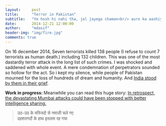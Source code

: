 ```yaml
---
layout:     post
title:      "Terror in Pakistan"
subtitle:   "Ye hosh hi nahi tha, jal jayega chaman<br/> auro ka aashiya jalane chale the wo"
date:       2014-12-21 12:00:00
author:     "mdasif"
header-img: "img/fire.jpg"
comments: true
---
```


<p> 
	On 16 december 2014, Seven terrorists killed 138 people (I refuse to count 7 terrorists as human death.) including 132 children. This was one of the most dastardly terror attack in the long list of such crimes. I was shocked and saddened with whole event. A mere condemnation of perpetrators sounded so hollow for the act. So i kept my silence, while people of Pakistan mourned for the loss of hundreds of dream and humanity. And <a href="http://www.thehindu.com/trending/indiawithpakistan-when-countries-united-on-twitter/article6700010.ece"> India stood by them in their grief</a>. 
</p>

<b>Work in progress: </b>
Meanwhile you can read this huge story: <a href="http://www.nytimes.com/2014/12/22/world/asia/in-2008-mumbai-attacks-piles-of-spy-data-but-an-uncompleted-puzzle.html">In retrospect, the devastating Mumbai attacks could have been stopped with better intelligence sharing.</a>

<blockquote>
	उठ-उठ के मस्जिदो से नमाज़ी चले गए<br/>
	दहशतगर्दो के हाथ इस्लाम रह गया
</blockquote>